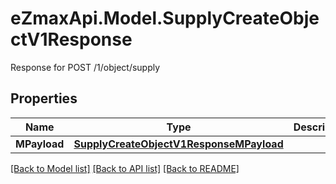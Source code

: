 # eZmaxApi.Model.SupplyCreateObjectV1Response
Response for POST /1/object/supply

## Properties

Name | Type | Description | Notes
------------ | ------------- | ------------- | -------------
**MPayload** | [**SupplyCreateObjectV1ResponseMPayload**](SupplyCreateObjectV1ResponseMPayload.md) |  | 

[[Back to Model list]](../README.md#documentation-for-models) [[Back to API list]](../README.md#documentation-for-api-endpoints) [[Back to README]](../README.md)


